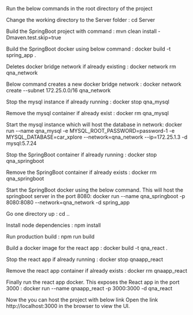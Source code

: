 Run the below commands in the root directory of the project

Change the working directory to the Server folder : 
cd Server

Build the SpringBoot project with command : 
mvn clean install -Dmaven.test.skip=true

Build the SpringBoot docker using below command : 
docker build -t spring_app .

Deletes docker bridge network if already existing : 
docker network rm qna_network

Below command creates a new docker bridge network : 
docker network create --subnet 172.25.0.0/16 qna_network

Stop the mysql instance if already running : 
docker stop qna_mysql

Remove the mysql container if already exist : 
docker rm qna_mysql

Start the mysql instance which will host the database in network: 
docker run --name qna_mysql -e MYSQL_ROOT_PASSWORD=password-1 -e MYSQL_DATABASE=car_xplore --network=qna_network --ip=172.25.1.3 -d mysql:5.7.24

Stop the SpringBoot container if already running : 
docker stop qna_springboot

Remove the SpringBoot container if already exists : 
docker rm qna_springboot

Start the SpringBoot docker using the below command. This will host the springboot server in the port 8080: 
docker run --name qna_springboot -p 8080:8080 --network=qna_network -d spring_app

Go one directory up : cd ..

Install node dependencies : 
npm install

Run production build : 
npm run build

Build a docker image for the react app : 
docker build -t qna_react .

Stop the react app if already running : 
docker stop qnaapp_react

Remove the react app container if already exists : 
docker rm qnaapp_react

Finally run the react app docker. This exposes the React app in the port 3000 : 
docker run --name qnaapp_react -p 3000:3000 -d qna_react

Now the you can host the project with below link
Open the link http://localhost:3000 in the browser to view the UI.